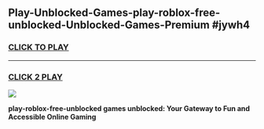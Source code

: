 
## Play-Unblocked-Games-play-roblox-free-unblocked-Unblocked-Games-Premium #jywh4
<h3>
<a href="https://premium.freeplayer.one?title=play-roblox-free-unblocked&ref=12M">CLICK TO PLAY</a></h3>
<hr>

<h3>
<a href="https://premium.freeplayer.one?title=play-roblox-free-unblocked&ref=12M">CLICK 2 PLAY</a>
  
</h3>

<a href="https://premium.freeplayer.one?title=play-roblox-free-unblocked&ref=12M"><img src="https://clearcache.store/games.png"></a>


**play-roblox-free-unblocked games unblocked: Your Gateway to Fun and Accessible Online Gaming**
